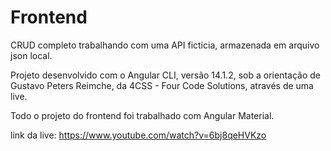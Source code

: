# Frontend

CRUD completo trabalhando com uma API fictícia, armazenada em arquivo json local.

Projeto desenvolvido com o Angular CLI, versão 14.1.2, sob a orientação 
de Gustavo Peters Reimche, da 4CSS - Four Code Solutions, através de uma live. 

Todo o projeto do frontend foi trabalhado com Angular Material.

link da live: https://www.youtube.com/watch?v=6bj8qeHVKzo

 


